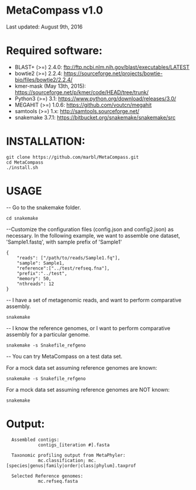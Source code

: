 # MetaCompass v1.0
Last updated: August 9th, 2016

# Required software:

* BLAST+ (>=) 2.4.0: ftp://ftp.ncbi.nlm.nih.gov/blast/executables/LATEST
* bowtie2  (>=) 2.2.4: https://sourceforge.net/projects/bowtie-bio/files/bowtie2/2.2.4/ 
* kmer-mask (May 13th, 2015): https://sourceforge.net/p/kmer/code/HEAD/tree/trunk/
* Python3 (>=) 3.1: https://www.python.org/download/releases/3.0/
* MEGAHIT (>=) 1.0.6: https://github.com/voutcn/megahit
* samtools (>=) 1.x: http://samtools.sourceforge.net/ 
* snakemake 3.7.1: https://bitbucket.org/snakemake/snakemake/src

# INSTALLATION:

    git clone https://github.com/marbl/MetaCompass.git
    cd MetaCompass
    ./install.sh

# USAGE
-- Go to the snakemake folder.

    cd snakemake
    
--Customize the configuration files (config.json and config2.json) as necessary. In the following example, we want to assemble one dataset, 'Sample1.fastq', with sample prefix of 'Sample1'

    {
        "reads": ["/path/to/reads/Sample1.fq"],
        "sample": Sample1,
        "reference":["../test/refseq.fna"],
        "prefix":"../test",
        "memory": 50,
        "nthreads": 12
    }

    

-- I have a set of metagenomic reads, and want to perform comparative assembly.

    snakemake

-- I know the reference genomes, or I want to perform comparative assembly for a particular genome.

    snakemake -s Snakefile_refgeno


-- You can try MetaCompass on a test data set.

For a mock data set assuming reference genomes are known:

    snakemake -s Snakefile_refgeno

For a mock data set assuming reference genomes are NOT known:

    snakemake

# Output:
      Assembled contigs:
                contigs_[iteration #].fasta
      
      Taxonomic profiling output from MetaPhyler:
                mc.classification; mc.[species|genus|family|order|class|phylum].taxprof
      
      Selected Reference genomes:
                mc.refseq.fasta
